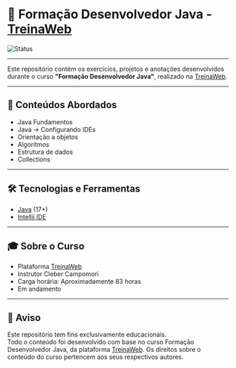 # 🧠 Formação Desenvolvedor Java - [TreinaWeb](https://www.treinaweb.com.br/)

![Status](https://img.shields.io/badge/Status-Em_Andamento-yellow)  
<!-- Troque "Concluído" e a cor conforme o status:  
     Em Andamento: yellow  
     Pausado: orange  
     Cancelado: red -->

---

Este repositório contém os exercícios, projetos e anotações desenvolvidos durante o curso **"Formação Desenvolvedor Java"**, realizado na [TreinaWeb](https://www.treinaweb.com.br/).

---

## 🚀 Conteúdos Abordados

- Java Fundamentos
- Java → Configurando IDEs
- Orientação a objetos
- Algorítmos
- Estrutura de dados
- Collections

---

## 🛠 Tecnologias e Ferramentas

- [Java](https://www.java.com/pt-BR/) (17+)
- [Intellij IDE](https://www.jetbrains.com/pt-br/idea/)

---

## 🎓 Sobre o Curso

- Plataforma [TreinaWeb](https://www.treinaweb.com.br/)
- Instrutor Cleber Campomori
- Carga horária: Aproximadamente 83 horas
- Em andamento

---

## 📄 Aviso

Este repositório tem fins exclusivamente educacionais.  
Todo o conteúdo foi desenvolvido com base no curso Formação Desenvolvedor Java, da plataforma [TreinaWeb](https://www.treinaweb.com.br/).
Os direitos sobre o conteúdo do curso pertencem aos seus respectivos autores.
